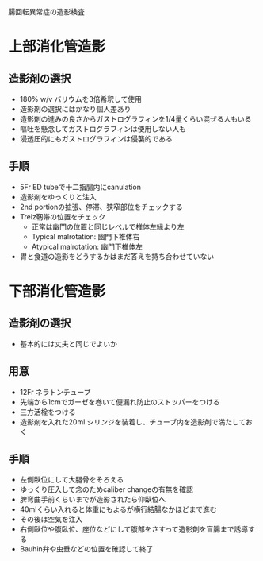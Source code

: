 腸回転異常症の造影検査

# 上部消化管造影
## 造影剤の選択
* 180% w/v バリウムを3倍希釈して使用
* 造影剤の選択にはかなり個人差あり
* 造影剤の進みの良さからガストログラフィンを1/4量くらい混ぜる人もいる
* 嘔吐を懸念してガストログラフィンは使用しない人も
* 浸透圧的にもガストログラフィンは侵襲的である

## 手順
* 5Fr ED tubeで十二指腸内にcanulation
* 造影剤をゆっくりと注入
* 2nd portionの拡張、停滞、狭窄部位をチェックする
* Treiz靭帯の位置をチェック
	* 正常は幽門の位置と同じレベルで椎体左縁より左
	* Typical malrotation: 幽門下椎体右
	* Atypical malrotation: 幽門下椎体左
* 胃と食道の造影をどうするかはまだ答えを持ち合わせていない

# 下部消化管造影
## 造影剤の選択
* 基本的には丈夫と同じでよいか

## 用意
* 12Fr ネラトンチューブ
* 先端から1cmでガーゼを巻いて便漏れ防止のストッパーをつける
* 三方活栓をつける
* 造影剤を入れた20ml シリンジを装着し、チューブ内を造影剤で満たしておく

## 手順
* 左側臥位にして大腿骨をそろえる
* ゆっくり圧入して念のためcaliber changeの有無を確認
* 脾弯曲手前くらいまでが造影されたら仰臥位へ
* 40mlくらい入れると体重にもよるが横行結腸なかほどまで進む
* その後は空気を注入
* 右側臥位や腹臥位、座位などにして腹部をさすって造影剤を盲腸まで誘導する
* Bauhin弁や虫垂などの位置を確認して終了